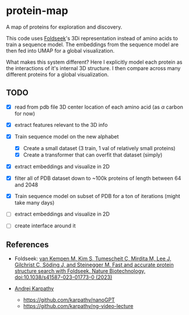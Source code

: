# protein-map

A map of proteins for exploration and discovery.

This code uses [Foldseek](https://github.com/steineggerlab/foldseek)'s 3Di representation instead of amino acids to train a sequence model. The embeddings from the sequence model are then fed into UMAP for a global visualization.

What makes this system different? Here I explicitly model each protein as the interactions of it's internal 3D structure. I then compare across many different proteins for a global visualization.

## TODO

- [x] read from pdb file 3D center location of each amino acid (as $\alpha$ carbon for now)
- [x] extract features relevant to the 3D info
- [x] Train sequence model on the new alphabet
	- [x] Create a small dataset (3 train, 1 val of relatively small proteins)
	- [x] Create a transformer that can overfit that dataset (simply)
- [x] extract embeddings and visualize in 2D
- [x] filter all of PDB dataset down to ~100k proteins of length between 64 and 2048
- [x] Train sequence model on subset of PDB for a ton of iterations (might take many days)
- [ ] extract embeddings and visualize in 2D
- [ ] create interface around it


## References

- Foldseek: [van Kempen M, Kim S, Tumescheit C, Mirdita M, Lee J, Gilchrist C, Söding J, and Steinegger M. Fast and accurate protein structure search with Foldseek. Nature Biotechnology, doi:10.1038/s41587-023-01773-0 (2023)](https://www.nature.com/articles/s41587-023-01773-0)

- [Andrej Karpathy](https://github.com/karpathy)
	- https://github.com/karpathy/nanoGPT
 	- https://github.com/karpathy/ng-video-lecture
